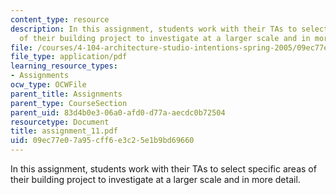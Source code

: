 ```yaml
---
content_type: resource
description: In this assignment, students work with their TAs to select specific areas
  of their building project to investigate at a larger scale and in more detail.
file: /courses/4-104-architecture-studio-intentions-spring-2005/09ec77e07a95cff6e3c25e1b9bd69660_assignment_11.pdf
file_type: application/pdf
learning_resource_types:
- Assignments
ocw_type: OCWFile
parent_title: Assignments
parent_type: CourseSection
parent_uid: 83d4b0e3-06a0-afd0-d77a-aecdc0b72504
resourcetype: Document
title: assignment_11.pdf
uid: 09ec77e0-7a95-cff6-e3c2-5e1b9bd69660
---
```

In this assignment, students work with their TAs to select specific areas of their building project to investigate at a larger scale and in more detail.

